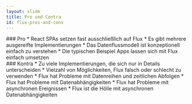 ```yaml
---
layout: slide
title: Pro und Contra
id: flux-pros-and-cons
---
```

<section markdown="1">
### Pro
* React SPAs setzen fast ausschließlich auf Flux
* Es gibt mehrere ausgereifte Implementierungen
* Das Datenflussmodell ist konzeptionell einfach zu verstehen
* Die typischen Beispiel Apps lassen sich mit Flux einfach umsetzen
</section>

<section markdown="1">
### Kontra
* Zu viele Implementierungen, die sich nur in Details unterscheiden
* Vielzahl von Möglichkeiten, 
  Flux falsch oder schlecht zu verwenden
* Flux hat Probleme mit Datenreihen und zeitlichen Abfolgen
* Flux hat Probleme mit Datenabhängigkeiten
* Flux hat Probleme mit asynchronen Ereignissen
* Flux ist die Hölle mit asynchronen Datenabhängigkeiten
</section>
